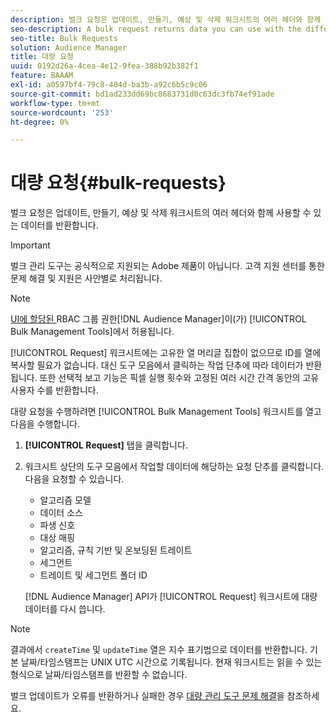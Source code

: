 ```yaml
---
description: 벌크 요청은 업데이트, 만들기, 예상 및 삭제 워크시트의 여러 헤더와 함께 사용할 수 있는 데이터를 반환합니다.
seo-description: A bulk request returns data you can use with the different headers in the Update, Create, Estimate, and Delete worksheets.
seo-title: Bulk Requests
solution: Audience Manager
title: 대량 요청
uuid: 0192d26a-4cea-4e12-9fea-388b92b382f1
feature: BAAAM
exl-id: a0597bf4-79c8-404d-ba3b-a92c6b5c9c06
source-git-commit: bd1ad233dd69bc8683731d0c63dc3fb74ef91ade
workflow-type: tm+mt
source-wordcount: '253'
ht-degree: 0%

---
```


# 대량 요청{#bulk-requests}

벌크 요청은 업데이트, 만들기, 예상 및 삭제 워크시트의 여러 헤더와 함께 사용할 수 있는 데이터를 반환합니다.

>[!IMPORTANT]
>
>벌크 관리 도구는 공식적으로 지원되는 Adobe 제품이 아닙니다. 고객 지원 센터를 통한 문제 해결 및 지원은 사안별로 처리됩니다.

<!-- 

t_bulk_requests.xml

 -->

>[!NOTE]
>
>[ UI에 할당된 ](../../features/administration/administration-overview.md)RBAC 그룹 권한[!DNL Audience Manager]이(가) [!UICONTROL Bulk Management Tools]에서 허용됩니다.

[!UICONTROL Request] 워크시트에는 고유한 열 머리글 집합이 없으므로 ID를 열에 복사할 필요가 없습니다. 대신 도구 모음에서 클릭하는 작업 단추에 따라 데이터가 반환됩니다. 또한 선택적 보고 기능은 픽셀 실행 횟수와 고정된 여러 시간 간격 동안의 고유 사용자 수를 반환합니다.

대량 요청을 수행하려면 [!UICONTROL Bulk Management Tools] 워크시트를 열고 다음을 수행합니다.

1. **[!UICONTROL Request]** 탭을 클릭합니다.
2. 워크시트 상단의 도구 모음에서 작업할 데이터에 해당하는 요청 단추를 클릭합니다. 다음을 요청할 수 있습니다.

   * 알고리즘 모델
   * 데이터 소스
   * 파생 신호
   * 대상 매핑
   * 알고리즘, 규칙 기반 및 온보딩된 트레이트
   * 세그먼트
   * 트레이트 및 세그먼트 폴더 ID

   [!DNL Audience Manager] API가 [!UICONTROL Request] 워크시트에 대량 데이터를 다시 씁니다.

>[!NOTE]
>
>결과에서 `createTime` 및 `updateTime` 열은 지수 표기법으로 데이터를 반환합니다. 기본 날짜/타임스탬프는 UNIX UTC 시간으로 기록됩니다. 현재 워크시트는 읽을 수 있는 형식으로 날짜/타임스탬프를 반환할 수 없습니다.

벌크 업데이트가 오류를 반환하거나 실패한 경우 [대량 관리 도구 문제 해결](../../reference/bulk-management-tools/bulk-troubleshooting.md)을 참조하세요.
